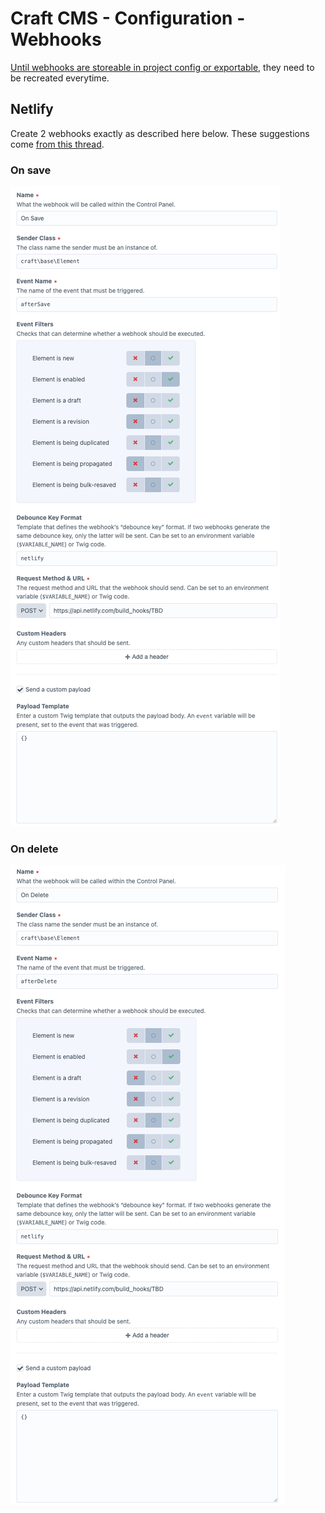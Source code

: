 # Craft CMS - Configuration - Webhooks

[Until webhooks are storeable in project config or exportable](https://github.com/craftcms/webhooks/issues/24), they need to be recreated everytime.

## Netlify

Create 2 webhooks exactly as described here below.  These suggestions come [from this thread](https://github.com/craftcms/webhooks/issues/29#issuecomment-646288943).

### On save
![](./webhooks-on-save.png)

### On delete
![](./webhooks-on-delete.png)
